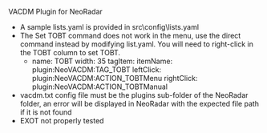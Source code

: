 VACDM Plugin for NeoRadar

* A sample lists.yaml is provided in src\config\lists.yaml
* The Set TOBT command does not work in the menu, use the direct command instead by modifying list.yaml. You will need to right-click in the TOBT column to set TOBT.
    - name: TOBT
      width: 35
      tagItem:
        itemName: plugin:NeoVACDM:TAG_TOBT
        leftClick: plugin:NeoVACDM:ACTION_TOBTMenu
        rightClick: plugin:NeoVACDM:ACTION_TOBTManual
* vacdm.txt config file must be the plugins sub-folder of the NeoRadar folder, an error will be displayed in NeoRadar with the expected file path if it is not found
* EXOT not properly tested 
